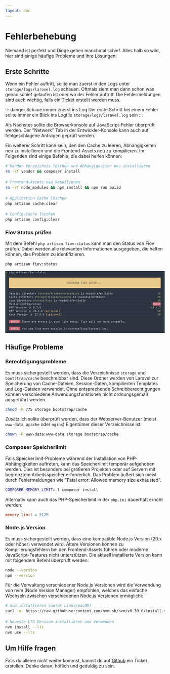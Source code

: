 ```yaml
---
layout: doc
---
```


# Fehlerbehebung

Niemand ist perfekt und Dinge gehen manchmal schief. Alles halb so wild, hier sind einige häufige Probleme und ihre Lösungen:

## Erste Schritte

Wenn ein Fehler auftritt, sollte man zuerst in den Logs unter `storage/logs/laravel.log` schauen. Oftmals sieht man dann schon was genau schief gelaufen ist oder wo der Fehler auftritt.
Die Fehlermeldungen sind auch wichtig, falls ein [Ticket](https://github.com/pascalkleindienst/fiov/issues) erstellt werden muss.

::: danger Schaue immer zuerst ins Log
Der erste Schritt bei einem Fehler sollte immer ein Blick ins Logfile `storage/logs/laravel.log` sein 
:::

Als Nächstes sollte die Browserkonsole auf JavaScript-Fehler überprüft werden. Der "Netwerk" Tab in der Entwickler-Konsole kann auch auf fehlgeschlagene Anfragen geprüft werden.

Ein weiterer Schritt kann sein, den den Cache zu leeren, Abhängigkeiten neu zu installieren und die Frontend-Assets neu zu kompilieren.
Im Folgenden sind einige Befehle, die dabei helfen können:

```bash
# Vendor Verzeichnis löschen und Abhängigkeiten neu installieren
rm -rf vendor && composer install

# Frontend-Assets neu kompilieren
rm -rf node_modules && npm install && npm run build

# Application Cache löschen
php artisan cache:clear

# Config-Cache löschen
php artisan config:clear
```

### Fiov Status prüfen

Mit dem Befehl `php artisan fiov:status` kann man den Status von Fiov prüfen. Dabei werden alle relevanten Informationen ausgegeben, die helfen können, das Problem zu identifizieren.

```bash
php artisan fiov:status
```

![Fiov Status](../../assets/images/fiov-status.png)


## Häufige Probleme

### Berechtigungsprobleme
Es muss sichergestellt werden, dass die Verzeichnisse `storage` und `bootstrap/cache` beschreibbar sind. Diese Ordner werden von Laravel zur Speicherung von Cache-Dateien, Session-Daten, kompilierten Templates und Log-Dateien verwendet. Ohne entsprechende Schreibberechtigungen können verschiedene Anwendungsfunktionen nicht ordnungsgemäß ausgeführt werden.
```bash
chmod -R 775 storage bootstrap/cache
```

Zusätzlich sollte überprüft werden, dass der Webserver-Benutzer (meist `www-data`, `apache` oder `nginx`) Eigentümer dieser Verzeichnisse ist:
```bash
chown -R www-data:www-data storage bootstrap/cache
```

### Composer Speicherlimit
Falls Speicherlimit-Probleme während der Installation von PHP-Abhängigkeiten auftreten, kann das Speicherlimit temporär aufgehoben werden. Dies ist besonders bei größeren Projekten oder auf Servern mit begrenztem Arbeitsspeicher erforderlich. Das Problem äußert sich meist durch Fehlermeldungen wie "Fatal error: Allowed memory size exhausted".
```bash
COMPOSER_MEMORY_LIMIT=-1 composer install
```
Alternativ kann auch das PHP-Speicherlimit in der `php.ini` dauerhaft erhöht werden:
```ini
memory_limit = 512M
```

### Node.js Version
Es muss sichergestellt werden, dass eine kompatible Node.js Version (20.x oder höher) verwendet wird. Ältere Versionen können zu Kompilierungsfehlern bei den Frontend-Assets führen oder moderne JavaScript-Features nicht unterstützen. Die aktuell installierte Version kann mit folgendem Befehl überprüft werden:
```bash
node --version
npm --version
```
Für die Verwaltung verschiedener Node.js Versionen wird die Verwendung von nvm (Node Version Manager) empfohlen, welches das einfache Wechseln zwischen verschiedenen Node.js Versionen ermöglicht:
```bash
# nvm installieren (unter Linux/macOS)
curl -o- https://raw.githubusercontent.com/nvm-sh/nvm/v0.39.0/install.sh | bash

# Neueste LTS Version installieren und verwenden
nvm install --lts
nvm use --lts
```

## Um Hilfe fragen

Falls du alleine nicht weiter kommst, kannst du auf [Github](https://github.com/pascalkleindienst/fiov/issues) ein Ticket erstellen. Denke daran, höflich und geduldig zu sein.
